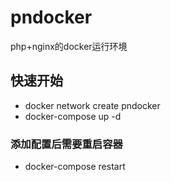 # pndocker
php+nginx的docker运行环境

## 快速开始
- docker network create pndocker
- docker-compose up -d

### 添加配置后需要重启容器
- docker-compose restart
